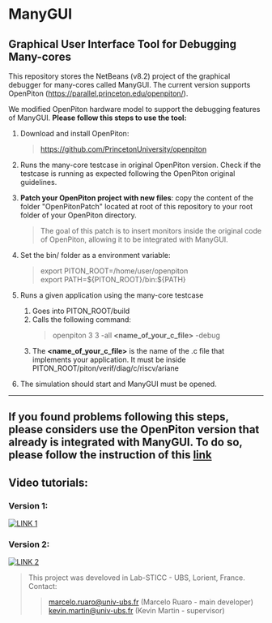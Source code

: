 # ManyGUI
## Graphical User Interface Tool for Debugging Many-cores

This repository stores the NetBeans (v8.2) project of the graphical debugger for many-cores called ManyGUI. 
The current version supports OpenPiton (https://parallel.princeton.edu/openpiton/).

We modified OpenPiton hardware model to support the debugging features of ManyGUI. **Please follow this steps to use the tool:**

1. Download and install OpenPiton: 
   > https://github.com/PrincetonUniversity/openpiton

2. Runs the many-core testcase in original OpenPiton version. Check if the testcase is running as expected following the OpenPiton original guidelines.

3. **Patch your OpenPiton project with new files**: copy the content of the folder "OpenPitonPatch" located at root of this repository to your root folder of your OpenPiton directory.
   > The goal of this patch is to insert monitors inside the original code of OpenPiton, allowing it to be integrated with ManyGUI.

4. Set the bin/ folder as a environment variable:
   > export PITON_ROOT=/home/user/openpiton   
   > export PATH=\${PITON_ROOT}/bin:${PATH}

5. Runs a given application using the many-core testcase
   1. Goes into PITON_ROOT/build  
   2. Calls the following command:
        > openpiton 3 3 -all **<name_of_your_c_file>** -debug
    1. The **<name_of_your_c_file>** is the name of the .c file that implements your application. It must be inside PITON_ROOT/piton/verif/diag/c/riscv/ariane

6. The simulation should start and ManyGUI must be opened.


----------------
If you found problems following this steps, please considers use the OpenPiton version that already is integrated with ManyGUI.
To do so, please follow the instruction of this [link](https://github.com/Nooman-LabSTICC/nooman-openpiton)
----------------


## Video tutorials:

### Version 1: 
[![LINK 1]()](https://youtu.be/XOHMqZNIwks)
### Version 2:
[![LINK 2]()](https://youtu.be/VU6yRrICwsk)



> This project was develoved in Lab-STICC - UBS, Lorient, France.  
> Contact: 
> >marcelo.ruaro@univ-ubs.fr (Marcelo Ruaro - main developer)  
> >kevin.martin@univ-ubs.fr (Kevin Martin - supervisor)
